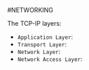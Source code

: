 #NETWORKING

The TCP-IP layers: 

* `Application Layer`: 
* `Transport Layer`: 
* `Network Layer`: 
* `Network Access Layer`: 


